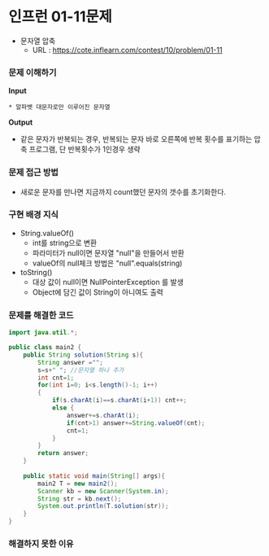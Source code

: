 # 인프런 01-11문제
- 문자열 압축
  - URL : https://cote.inflearn.com/contest/10/problem/01-11

### 문제 이해하기

**Input**

	* 알파벳 대문자로만 이루어진 문자열

**Output**

 * 같은 문자가 반복되는 경우, 반복되는 문자 바로 오른쪽에 반복 횟수를 표기하는 압축 프로그램, 
   단 반복횟수가 1인경우 생략

### 문제 접근 방법

 * 새로운 문자를 만나면 지금까지  count했던 문자의 갯수를 초기화한다.

### 구현 배경 지식

 * String.valueOf() 
   	* int를 string으로 변환
   	*  파라미터가 null이면 문자열 "null"을 만들어서 반환
   	* valueOf의 null체크 방법은 "null".equals(string)
 * toString()
   	* 대상 값이 null이면 NullPointerException 를 발생
   	*  Object에 담긴 값이 String이 아니여도 출력

### 문제를 해결한 코드
```java
import java.util.*;

public class main2 {
	public String solution(String s){
		String answer ="";
		s=s+" "; //문자열 하나 추가
		int cnt=1;
		for(int i=0; i<s.length()-1; i++)
		{
			if(s.charAt(i)==s.charAt(i+1)) cnt++;
			else {
				answer+=s.charAt(i);
				if(cnt>1) answer+=String.valueOf(cnt);
				cnt=1;
			}
		}
		return answer;
	}
	
    public static void main(String[] args){
    	main2 T = new main2();
    	Scanner kb = new Scanner(System.in);
    	String str = kb.next();
    	System.out.println(T.solution(str));
    }
}
```

### 해결하지 못한 이유